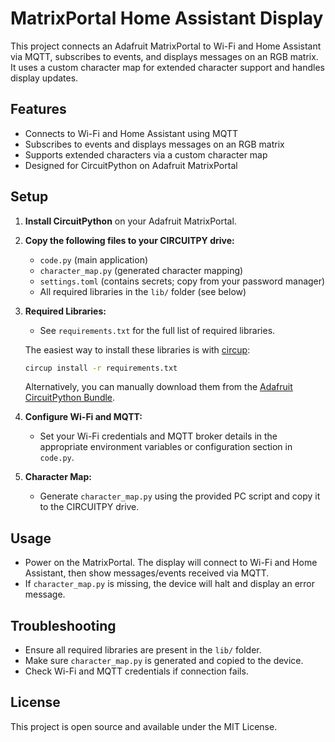 # MatrixPortal Home Assistant Display

This project connects an Adafruit MatrixPortal to Wi-Fi and Home Assistant via MQTT, subscribes to events, and displays messages on an RGB matrix. It uses a custom character map for extended character support and handles display updates.

## Features
- Connects to Wi-Fi and Home Assistant using MQTT
- Subscribes to events and displays messages on an RGB matrix
- Supports extended characters via a custom character map
- Designed for CircuitPython on Adafruit MatrixPortal

## Setup
1. **Install CircuitPython** on your Adafruit MatrixPortal.
2. **Copy the following files to your CIRCUITPY drive:**
   - `code.py` (main application)
   - `character_map.py` (generated character mapping)
   - `settings.toml` (contains secrets; copy from your password manager)
   - All required libraries in the `lib/` folder (see below)
3. **Required Libraries:**
   - See `requirements.txt` for the full list of required libraries.

   The easiest way to install these libraries is with [circup](https://github.com/adafruit/circup):
   ```bash
   circup install -r requirements.txt
   ```
   Alternatively, you can manually download them from the [Adafruit CircuitPython Bundle](https://circuitpython.org/libraries).

4. **Configure Wi-Fi and MQTT:**
   - Set your Wi-Fi credentials and MQTT broker details in the appropriate environment variables or configuration section in `code.py`.

5. **Character Map:**
   - Generate `character_map.py` using the provided PC script and copy it to the CIRCUITPY drive.

## Usage
- Power on the MatrixPortal. The display will connect to Wi-Fi and Home Assistant, then show messages/events received via MQTT.
- If `character_map.py` is missing, the device will halt and display an error message.

## Troubleshooting
- Ensure all required libraries are present in the `lib/` folder.
- Make sure `character_map.py` is generated and copied to the device.
- Check Wi-Fi and MQTT credentials if connection fails.

## License
This project is open source and available under the MIT License.
